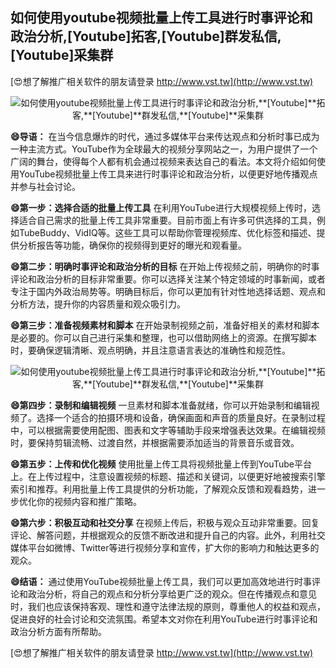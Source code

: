 ## **如何使用youtube视频批量上传工具进行时事评论和政治分析,**[Youtube]**拓客,**[Youtube]**群发私信,**[Youtube]**采集群**

[😍想了解推广相关软件的朋友请登录 http://www.vst.tw](http://www.vst.tw)

 <center><img src="https://vst.tw/MP4/tuiguang/png/5.png" alt="如何使用youtube视频批量上传工具进行时事评论和政治分析,**[Youtube]**拓客,**[Youtube]**群发私信,**[Youtube]**采集群"></center>

**😄导语：**
在当今信息爆炸的时代，通过多媒体平台来传达观点和分析时事已成为一种主流方式。YouTube作为全球最大的视频分享网站之一，为用户提供了一个广阔的舞台，使得每个人都有机会通过视频来表达自己的看法。本文将介绍如何使用YouTube视频批量上传工具来进行时事评论和政治分析，以便更好地传播观点并参与社会讨论。

**😄第一步：选择合适的批量上传工具**
在利用YouTube进行大规模视频上传时，选择适合自己需求的批量上传工具非常重要。目前市面上有许多可供选择的工具，例如TubeBuddy、VidIQ等。这些工具可以帮助你管理视频库、优化标签和描述、提供分析报告等功能，确保你的视频得到更好的曝光和观看量。

**😄第二步：明确时事评论和政治分析的目标**
在开始上传视频之前，明确你的时事评论和政治分析的目标非常重要。你可以选择关注某个特定领域的时事新闻，或者专注于国内外政治局势等。明确目标后，你可以更加有针对性地选择话题、观点和分析方法，提升你的内容质量和观众吸引力。

**😄第三步：准备视频素材和脚本**
在开始录制视频之前，准备好相关的素材和脚本是必要的。你可以自己进行采集和整理，也可以借助网络上的资源。在撰写脚本时，要确保逻辑清晰、观点明确，并且注意语言表达的准确性和规范性。

 <center><img src="https://vst.tw/MP4/tuiguang/png/6.png" alt="如何使用youtube视频批量上传工具进行时事评论和政治分析,**[Youtube]**拓客,**[Youtube]**群发私信,**[Youtube]**采集群"></center>

**😄第四步：录制和编辑视频**
一旦素材和脚本准备就绪，你可以开始录制和编辑视频了。选择一个适合的拍摄环境和设备，确保画面和声音的质量良好。在录制过程中，可以根据需要使用配图、图表和文字等辅助手段来增强表达效果。在编辑视频时，要保持剪辑流畅、过渡自然，并根据需要添加适当的背景音乐或音效。

**😄第五步：上传和优化视频**
使用批量上传工具将视频批量上传到YouTube平台上。在上传过程中，注意设置视频的标题、描述和关键词，以便更好地被搜索引擎索引和推荐。利用批量上传工具提供的分析功能，了解观众反馈和观看趋势，进一步优化你的视频内容和推广策略。

**😄第六步：积极互动和社交分享**
在视频上传后，积极与观众互动非常重要。回复评论、解答问题，并根据观众的反馈不断改进和提升自己的内容。此外，利用社交媒体平台如微博、Twitter等进行视频分享和宣传，扩大你的影响力和触达更多的观众。

**😄结语：**
通过使用YouTube视频批量上传工具，我们可以更加高效地进行时事评论和政治分析，将自己的观点和分析分享给更广泛的观众。但在传播观点和意见时，我们也应该保持客观、理性和遵守法律法规的原则，尊重他人的权益和观点，促进良好的社会讨论和交流氛围。希望本文对你在利用YouTube进行时事评论和政治分析方面有所帮助。

[😍想了解推广相关软件的朋友请登录 http://www.vst.tw](http://www.vst.tw)



